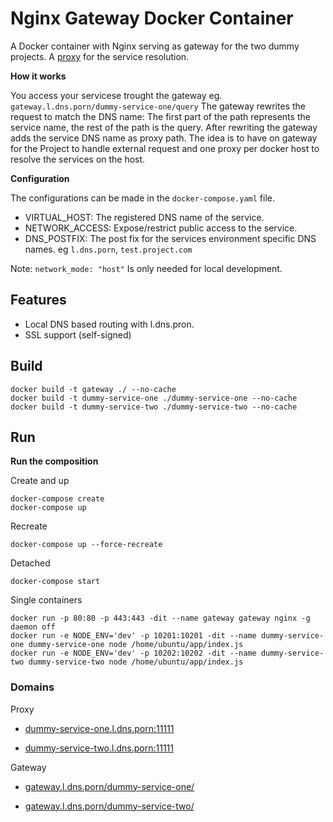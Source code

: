 # Nginx Gateway Docker Container

A Docker container with Nginx serving as gateway for the two dummy projects.
A [proxy](https://github.com/jwilder/nginx-proxy) for the service resolution.

**How it works**

You access your servicese trought the gateway eg. `gateway.l.dns.porn/dummy-service-one/query`
The gateway rewrites the request to match the DNS name: The first part of the path represents the service name, the rest of the path is the query.
After rewriting the gateway adds the service DNS name as proxy path.
The idea is to have on gateway for the Project to handle external request and one proxy per docker host to resolve the services on the host.


**Configuration**

The configurations can be made in the `docker-compose.yaml` file.

- VIRTUAL_HOST: The registered DNS name of the service.
- NETWORK_ACCESS: Expose/restrict public access to the service.
- DNS_POSTFIX: The post fix for the services environment specific DNS names. eg `l.dns.porn`, `test.project.com`

Note: `network_mode: "host"` Is only needed for local development.

## Features

- Local DNS based routing with l.dns.pron.
- SSL support (self-signed)

## Build

```
docker build -t gateway ./ --no-cache
docker build -t dummy-service-one ./dummy-service-one --no-cache
docker build -t dummy-service-two ./dummy-service-two --no-cache
```

## Run

**Run the composition**


Create and up
```
docker-compose create
docker-compose up
```

Recreate
```
docker-compose up --force-recreate
```

Detached
```
docker-compose start
```

Single containers

```
docker run -p 80:80 -p 443:443 -dit --name gateway gateway nginx -g daemon off
docker run -e NODE_ENV='dev' -p 10201:10201 -dit --name dummy-service-one dummy-service-one node /home/ubuntu/app/index.js
docker run -e NODE_ENV='dev' -p 10202:10202 -dit --name dummy-service-two dummy-service-two node /home/ubuntu/app/index.js
```


### Domains

Proxy

- [dummy-service-one.l.dns.porn:11111](http://dummy-service-one.l.dns.porn:11111)

- [dummy-service-two.l.dns.porn:11111](http://dummy-service-two.l.dns.porn:11111)


Gateway

- [gateway.l.dns.porn/dummy-service-one/](https://gateway.l.dns.porn/dummy-service-one/)

- [gateway.l.dns.porn/dummy-service-two/](https://gateway.l.dns.porn/dummy-service-two/)
